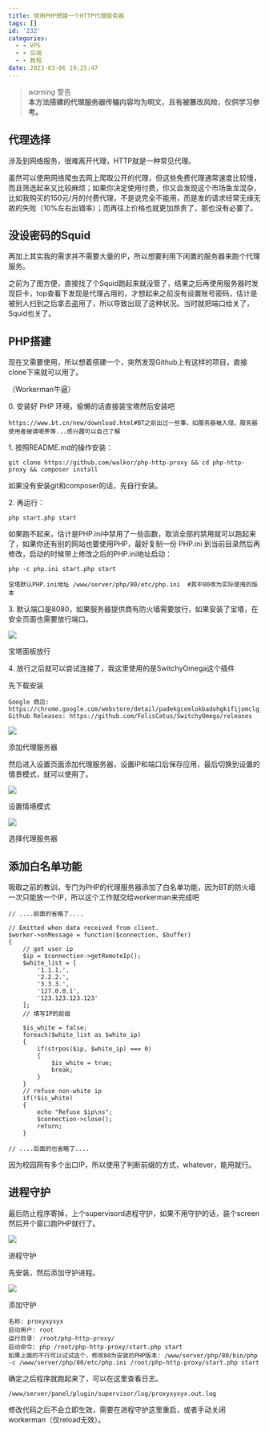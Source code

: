 ```yaml
---
title: 使用PHP搭建一个HTTP代理服务器
tags: []
id: '232'
categories:
  - - VPS
  - - 后端
  - - 教程
date: 2023-03-06 19:25:47
---
```


> _warning_ 警告  
> **本方法搭建的代理服务器传输内容均为明文，且有被篡改风险，仅供学习参考。**

## 代理选择

涉及到网络服务，很难离开代理，HTTP就是一种常见代理。

虽然可以使用网络爬虫去网上爬取公开的代理，但这些免费代理通常速度比较慢，而且筛选起来又比较麻烦；如果你决定使用付费，你又会发现这个市场鱼龙混杂，比如我购买的150元/月的付费代理，不是说完全不能用，而是发的请求经常无缘无故的失败（10%左右出错率）；而再往上价格也就更加昂贵了，那也没有必要了。

## 没设密码的Squid

再加上其实我的需求并不需要大量的IP，所以想要利用下闲置的服务器来跑个代理服务。

之前为了图方便，直接找了个Squid跑起来就没管了，结果之后再使用服务器时发现巨卡，top查看下发现是代理占用的，才想起来之前没有设置账号密码，估计是被别人扫到之后拿去盗用了，所以导致出现了这种状况。当时就把端口给关了，Squid也关了。

## PHP搭建

现在又需要使用，所以想着搭建一个，突然发现Github上有这样的项目，直接clone下来就可以用了。

（Workerman牛逼）

0\. 安装好 PHP 环境，偷懒的话直接装宝塔然后安装吧

```
https://www.bt.cn/new/download.html#BT之前出过一些事，如服务器被入侵、服务器使用者被请喝茶等...感兴趣可以自己了解
```

1\. 按照README.md的操作安装：

```
git clone https://github.com/walkor/php-http-proxy && cd php-http-proxy && composer install
```

如果没有安装git和composer的话，先自行安装。

2\. 再运行：

```
php start.php start
```

如果跑不起来，估计是PHP.ini中禁用了一些函数，取消全部的禁用就可以跑起来了，如果你还有别的网站也要使用PHP，最好复制一份 PHP.ini 到当前目录然后再修改，启动的时候带上修改之后的PHP.ini地址启动：

```
php -c php.ini start.php start
```

```
宝塔默认PHP.ini地址 /www/server/php/80/etc/php.ini  #其中80改为实际使用的版本
```

3\. 默认端口是8080，如果服务器提供商有防火墙需要放行，如果安装了宝塔，在安全页面也需要放行端口。

[![](/images/2023/03/image.png)](/images/2023/03/image.png)

宝塔面板放行

4\. 放行之后就可以尝试连接了，我这里使用的是SwitchyOmega这个插件

先下载安装

```
Google 商店: https://chrome.google.com/webstore/detail/padekgcemlokbadohgkifijomclgjgif
Github Releases: https://github.com/FelisCatus/SwitchyOmega/releases
```

[![](/images/2023/03/image-4.png)](/images/2023/03/image-4.png)

添加代理服务器

然后进入设置页面添加代理服务器，设置IP和端口后保存应用，最后切换到设置的情景模式，就可以使用了。

[![](/images/2023/03/image-10.png)](/images/2023/03/image-10.png)

设置情境模式

[![](/images/2023/03/image-7.png)](/images/2023/03/image-7.png)

选择代理服务器

## 添加白名单功能

吸取之前的教训，专门为PHP的代理服务器添加了白名单功能，因为BT的防火墙一次只能放一个IP，所以这个工作就交给workerman来完成吧

```
// ....前面的省略了....

// Emitted when data received from client.
$worker->onMessage = function($connection, $buffer)
{
    // get user ip
    $ip = $connection->getRemoteIp();
    $white_list = [
        '1.1.1.',
        '2.2.2.',
        '3.3.3.',
        '127.0.0.1',
        '123.123.123.123'
    ];
    // 填写IP的前缀

    $is_white = false;
    foreach($white_list as $white_ip)
    {
        if(strpos($ip, $white_ip) === 0)
        {
            $is_white = true;
            break;
        }
    }
    // refuse non-white ip
    if(!$is_white)
    {
        echo "Refuse $ip\ns";
        $connection->close();
        return;
    }

// ....后面的也省略了....
```

因为校园网有多个出口IP，所以使用了判断前缀的方式，whatever，能用就行。

## 进程守护

最后防止程序寄掉，上个supervisord进程守护，如果不用守护的话，装个screen然后开个窗口跑PHP就行了。

[![](/images/2023/03/image-8.png)](/images/2023/03/image-8.png)

进程守护

先安装，然后添加守护进程。

[![](/images/2023/03/image-9.png)](/images/2023/03/image-9.png)

添加守护

```
名称: proxyxyxyx
启动用户: root
运行目录: /root/php-http-proxy/
启动命令: php /root/php-http-proxy/start.php start
如果上面的不行可以试试这个，修改80为安装的PHP版本: /www/server/php/80/bin/php -c /www/server/php/80/etc/php.ini /root/php-http-proxy/start.php start
```

确定之后程序就跑起来了，可以在这里查看日志。

```
/www/server/panel/plugin/supervisor/log/proxyxyxyx.out.log
```

修改代码之后不会立即生效，需要在进程守护这里重启，或者手动关闭workerman（仅reload无效）。